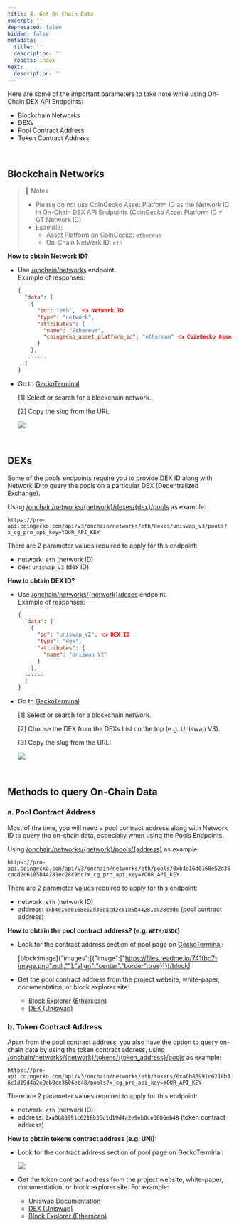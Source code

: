 ```yaml
---
title: 4. Get On-Chain Data
excerpt: ''
deprecated: false
hidden: false
metadata:
  title: ''
  description: ''
  robots: index
next:
  description: ''
---
```

Here are some of the important parameters to take note while using On-Chain DEX API Endpoints: 

- Blockchain Networks
- DEXs
- Pool Contract Address
- Token Contract Address

<br />

## Blockchain Networks

> 📘 Notes
> 
> - Please do not use CoinGecko Asset Platform ID as the Network ID in On-Chain DEX API Endpoints (CoinGecko Asset Platform ID ≠ GT Network ID)
> - Example:
>   - Asset Platform on CoinGecko: `ethereum`
>   - On-Chain Network ID: `eth`

**How to obtain Network ID?**

- Use [/onchain/networks](/reference/networks-list) endpoint.  
  Example of responses:

  ```json
  {
    "data": [
      {
        "id": "eth",  👈 Network ID
        "type": "network",
        "attributes": {
          "name": "Ethereum",
          "coingecko_asset_platform_id": "ethereum" 👈 CoinGecko Asset Platform ID
        }
      },
     ......
    ]
  }
  ```
- Go to [GeckoTerminal](https://www.geckoterminal.com/)

  [1]  Select or search for a blockchain network.

  [2]  Copy the slug from the URL:

  ![](https://files.readme.io/5b9a903-image.png)

<br />

## DEXs

Some of the pools endpoints require you to provide DEX ID along with Network ID to query the pools on a particular DEX (Decentralized Exchange).

Using [/onchain/networks/{network}/dexes/{dex}/pools](/reference/top-pools-dex) as example:

`https://pro-api.coingecko.com/api/v3/onchain/networks/eth/dexes/uniswap_v3/pools?x_cg_pro_api_key=YOUR_API_KEY`

There are 2 parameter values required to apply for this endpoint:

- network: `eth` (network ID)
- dex: `uniswap_v3` (dex ID)

**How to obtain DEX ID?**

- Use [/onchain/networks/{network}/dexes](/reference/dexes-list) endpoint.  
  Example of responses:
  ```json
  {
    "data": [
      {
        "id": "uniswap_v2", 👈 DEX ID
        "type": "dex",
        "attributes": {
          "name": "Uniswap V2"
        }
      },
    ......
    ]
  }
  ```
- Go to [GeckoTerminal](https://www.geckoterminal.com/)

  [1]  Select or search for a blockchain network.

  [2]  Choose the DEX from the DEXs List on the top (e.g. Uniswap V3).

  [3]  Copy the slug from the URL:

  ![](https://files.readme.io/f68325c-image.png)

<br />

## Methods to query On-Chain Data

### a. Pool Contract Address

Most of the time, you will need a pool contract address along with Network ID to query the on-chain data, especially when using the Pools Endpoints.

Using [/onchain/networks/{network}/pools/{address}](/reference/pool-address) as example:

`https://pro-api.coingecko.com/api/v3/onchain/networks/eth/pools/0xb4e16d0168e52d35cacd2c6185b44281ec28c9dc?x_cg_pro_api_key=YOUR_API_KEY`

There are 2 parameter values required to apply for this endpoint:

- network: `eth` (network ID)
- address: `0xb4e16d0168e52d35cacd2c6185b44281ec28c9dc` (pool contract address)

**How to obtain the pool contract address? (e.g. `WETH/USDC`)**

- Look for the contract address section of pool page on [GeckoTerminal](https://www.geckoterminal.com/eth/pools/0x88e6a0c2ddd26feeb64f039a2c41296fcb3f5640):

  [block:image]{"images":[{"image":["https://files.readme.io/741fbc7-image.png",null,""],"align":"center","border":true}]}[/block]

- Get the pool contract address from the project website, white-paper, documentation, or block explorer site:
  - [Block Explorer (Etherscan)](https://etherscan.io/address/0x88e6a0c2ddd26feeb64f039a2c41296fcb3f5640)
  - [DEX (Uniswap)](https://info.uniswap.org/#/pools/0x88e6a0c2ddd26feeb64f039a2c41296fcb3f5640)

### b. Token Contract Address

Apart from the pool contract address, you also have the option to query on-chain data by using the token contract address, using [/onchain/networks/{network}/tokens/{token_address}/pools](/reference/top-pools-contract-address) as example:

`https://pro-api.coingecko.com/api/v3/onchain/networks/eth/tokens/0xa0b86991c6218b36c1d19d4a2e9eb0ce3606eb48/pools?x_cg_pro_api_key=YOUR_API_KEY`

There are 2 parameter values required to apply for this endpoint:

- network: `eth` (network ID)
- address: `0xa0b86991c6218b36c1d19d4a2e9eb0ce3606eb48` (token contract address)

**How to obtain tokens contract address (e.g. UNI):**

- Look for the contract address section of pool page on GeckoTerminal:

  ![](https://files.readme.io/56f6c15-image.png)

- Get the token contract address from the project website, white-paper, documentation, or block explorer site. For example:
  - [Uniswap Documentation](https://docs.uniswap.org/protocol/concepts/governance/overview#uni-address)
  - [DEX (Uniswap)](https://info.uniswap.org/#/tokens/tokens/0x1f9840a85d5af5bf1d1762f925bdaddc4201f984)
  - [Block Explorer (Etherscan)](https://etherscan.io/token/0x1f9840a85d5af5bf1d1762f925bdaddc4201f984)